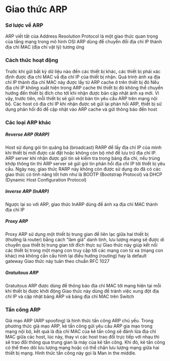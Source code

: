 # Giao thức ARP
### Sơ lược về ARP
ARP viết tắt của Address Resolution Protocol là một giao thức quan trọng của tầng mạng trong mô hình OSI
ARP dùng để chuyển đổi địa chỉ IP thành địa chỉ MAC (địa chỉ vật lý) tương ứng

### Cách thức hoạt động
Trước khi gửi bất kỳ dữ liệu nào đến các thiết bị khác, các thiết bị phải xác định được địa chỉ MAC vầ địa chỉ IP của thiết bị nhận. Quá trình ánh xạ địa chỉ IP thành địa chỉ MAC này được lấy từ ARP cache ở trên thiết bị đó
Nếu địa chỉ IP không xuất hiện trong ARP cache thì thiết bị đó không thể chuyển hướng đến thiết bị đích cho tới khi nhận được bản cập nhật ánh xạ mới. Vì vậy, trước tiên, mỗi thiết bị sẽ gửi một bản tin yêu cầu ARP trên mạng nội bộ. Các host có địa chỉ IP khi nhận được sẽ gửi lại phản hồi ARP, thiết bị sử dụng phản hồi đó để cập nhật vào ARP cache và gửi thông báo đến host

### Các loại ARP khác
##### Reverse ARP (RARP)
Host sử dụng gói tin quảng bá (broadcast) RARP để lấy địa chỉ IP của mình khi thiết bị mới được cài đặt hoặc không còn bộ nhớ để lưu trữ địa chỉ IP. ARP server khi nhận được gói tin sẽ kiểm tra trong bảng địa chỉ, nếu trùng khớp thông tin thì ARP server sẽ gửi gói tin phản hồi địa chỉ IP tới thiết bị yêu cầu.
Ngày nay, giao thức RARP này không còn được sử dụng do đã có các giao thức có tính năng tốt hơn như là BOOTP (Bootstrap Protocol) và DHCP (Dynamic Host Configuration Protocol)

##### Inverse ARP (InARP)
Ngược lại so với ARP, giao thức InARP dùng để ánh xạ địa chỉ MAC thành địa chỉ IP

##### Proxy ARP
Proxy ARP sử dụng một thiết bị trung gian để liên lạc giữa hai thiết bị (thường là router) bằng cách "làm giả" danh tính, lưu lượng mạng sẽ được di chuyển qua thiết bị trung gian tới đích thực sự
Giao thức này giúp kết nối các thiết bị trong một mạng con truy cập tới các mạng con từ xa (mạng con khác) mà không cần cấu hình lại điều hướng (routing) hay là default gateway
Giao thức này tuân theo chuẩn RFC 1027

##### Gratuitous ARP
Gratuitous ARP được dùng để thông báo địa chỉ MAC tới mạng hiện tại mỗi khi thiết bị được khởi động
Giao thức này dùng để tránh việc xung đột địa chỉ IP và cập nhật bảng ARP và bảng địa chỉ MAC trên Switch

### Tấn công ARP
Giả mạo ARP (ARP spoofing) là hình thức tấn công ARP chủ yếu.
Trong phương thức giả mạo ARP, kẻ tấn công gửi yêu cầu ARP gia mạo trong mạng nội bộ, kết quả là địa chỉ MAC của kẻ tấn công sẽ đánh lừa địa chỉ MAC giữa các host, lúc này, thay vì các host trao đổi trực tiếp với nhau thì sẽ trao đổi thông qua trung gian là máy của kẻ tấn công. Khi đó, kẻ tấn công có thể theo dõi lưu lượng mạng hoặc có thể chặn lưu lượng mạng giữa hai thiết bị mạng. Hình thức tấn công này gọi là Man in the middle.